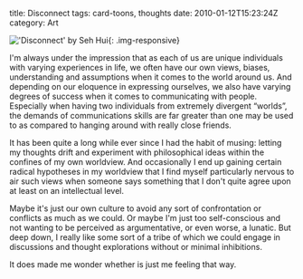 title: Disconnect
tags: card-toons, thoughts
date: 2010-01-12T15:23:24Z
category: Art

!['Disconnect' by Seh Hui]({filename}/images/2010/01/disconnect.jpg){: .img-responsive}

I'm always under the impression that as each of us are unique individuals with varying experiences in life, we often have our own views, biases, understanding and assumptions when it comes to the world around us. And depending on our eloquence in expressing ourselves, we also have varying degrees of success when it comes to communicating with people. Especially when having two individuals from extremely divergent “worlds”, the demands of communications skills are far greater than one may be used to as compared to hanging around with really close friends.

It has been quite a long while ever since I had the habit of musing: letting my thoughts drift and experiment with philosophical ideas within the confines of my own worldview. And occasionally I end up gaining certain radical hypotheses in my worldview that I find myself particularly nervous to air such views when someone says something that I don't quite agree upon at least on an intellectual level.

Maybe it's just our own culture to avoid any sort of confrontation or conflicts as much as we could. Or maybe I'm just too self-conscious and not wanting to be perceived as argumentative, or even worse, a lunatic. But deep down, I really like some sort of a tribe of which we could engage in discussions and thought explorations without or minimal inhibitions.

It does made me wonder whether is just me feeling that way.
